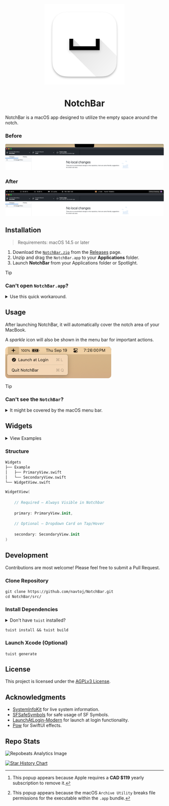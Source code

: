 <div align="center">
  <picture>
    <source media="(prefers-color-scheme: dark)" srcset="_assets/icon/dark.png" />
    <source media="(prefers-color-scheme: light)" srcset="_assets/icon/light.png" />
    <img alt="The NotchBar app icon." src="_assets/icon/light.png" height=256 />
  </picture>
  <h1>NotchBar</h1>
</div>

NotchBar is a macOS app designed to utilize the empty space around the notch.

### Before
<img src="_assets/intro/before.png" />

### After
<img src="_assets/intro/after.png" />

## Installation

> Requirements: macOS 14.5 or later

1. Download the [`NotchBar.zip`](https://github.com/navtoj/NotchBar/releases/download/0.0.3.2/NotchBar.zip) from the [Releases](https://github.com/navtoj/NotchBar/releases/latest) page.
2. Unzip and drag the `NotchBar.app` to your **Applications** folder.
3. Launch **NotchBar** from your Applications folder or Spotlight.

> [!TIP]
> ### Can't open `NotchBar.app`?
<details>
<summary>Use this quick workaround.</summary><br>

> |Step 1|Step 2|Step 3|
> |:-|:-|:-|
> |Click `Show in Finder`|_Right_ Click `NotchBar.app` → Click `Open`|Again, Click `Open`|
> |<img width="260" src="_assets/install/solution.1.0.png" alt="Solution 1.0">[^1]|<img width="440" src="_assets/install/solution.1.1.png" alt="Solution 1.1">|<img width="205" src="_assets/install/solution.1.2.png" alt="Solution 1.2">|
> #### If the `Show in Finder` button is not visible...
> <img src="_assets/install/solution.2.0.png" alt="Solution 2.0">[^2]
>
> |Step 0|
> |:-|
> |Open `Terminal` → Run `chmod +x /Applications/NotchBar.app/Contents/MacOS/NotchBar`|
> |<img width="2091.737704918" src="_assets/install/solution.2.1.png" alt="Solution 2.1">|

[^1]: This popup appears because Apple requires a **CAD $119** yearly subscription to remove it.
[^2]: This popup appears because the macOS `Archive Utility` breaks file permissions for the executable within the `.app` bundle.
</details>

## Usage

After launching NotchBar, it will automatically cover the notch area of your MacBook.

A _sparkle_ icon will also be shown in the menu bar for important actions.

<img src="_assets/usage/menuBarItem.png" />

> [!TIP]
> ### Can't see the `NotchBar`?
<details>
<summary>It might be covered by the macOS menu bar.</summary><br>

> **Option 1 —** Set **`Automatically hide and show the menu bar`** option to **`Always`**
> <img alt="Menu Bar Setting" src="_assets/usage/settingsMenuBar.png">
> <br>**Option 2 —** Set **`Displays have separate Spaces`** option to **`Off`**
> <img alt="Spaces Setting" src="_assets/usage/settingsSpaces.png">
</details>

## Widgets

<details>
	<summary>View Examples</summary><br>
<table>
  <tr></tr>
  <tr><th colspan="5" align="left">📊 System Monitor</th></tr>
  <tr><td colspan="5"><img src="_assets/widgets/systemMonitor.png" /></td></tr>
  <tr>
    <td>CPU</td>
    <td>Memory</td>
    <td>Storage</td>
    <td>Battery</td>
    <td>Network</td>
  </tr>
</table>
<table>
  <tr></tr>
  <tr><th colspan="3" align="left">🎵 Media Playback</th></tr>
  <tr><td colspan="3"><img src="_assets/widgets/mediaPlayback.png" /></td></tr>
  <tr>
    <td>Artwork</td>
    <td>Artist</td>
    <td>Track</td>
  </tr>
  <tr><td colspan="3"><img src="_assets/widgets/mediaPlaybackCard.png" /></td></tr>
  <tr><td colspan="3">Dropdown Details Card w/ Controls</tr>
</table>
<table>
  <tr></tr>
  <tr><th colspan="2" align="left">📱 Active App</th></tr>
  <tr><td colspan="2"><img src="_assets/widgets/activeApp.png" /></td></tr>
  <tr>
    <td>Name</td>
    <td>Icon</td>
  </tr>
</table>
<table>
  <tr></tr>
  <tr><th>✨</th><th>more coming soon...</th></tr>
</table>
</details>

### Structure

```
Widgets
├── Example
│   ├── PrimaryView.swift
│   └── SecondaryView.swift
└── WidgetView.swift
```

```swift
WidgetView(

    // Required – Always Visible in Notchbar

    primary: PrimaryView.init,

    // Optional – Dropdown Card on Tap/Hover

    secondary: SecondaryView.init
)
```

## Development

Contributions are most welcome! Please feel free to submit a Pull Request.

### Clone Repository

```shell
git clone https://github.com/navtoj/NotchBar.git
cd NotchBar/src/
```

### Install Dependencies

<details>
<summary>Don't have <code>tuist</code> installed?</summary>

#### Install [Tuist](https://github.com/tuist/tuist)

```shell
brew tap tuist/tuist
brew install --formula tuist
```
</details>

```shell
tuist install && tuist build
```

### Launch Xcode (Optional)

```shell
tuist generate
```

## License

This project is licensed under the [AGPLv3 License](LICENSE).

## Acknowledgments

- [SystemInfoKit](https://github.com/Kyome22/SystemInfoKit) for live system information.
- [SFSafeSymbols](https://github.com/SFSafeSymbols/SFSafeSymbols) for safe usage of SF Symbols.
- [LaunchAtLogin-Modern](https://github.com/sindresorhus/LaunchAtLogin-Modern) for launch at login functionality.
- [Pow](https://github.com/EmergeTools/Pow) for SwiftUI effects.

## Repo Stats

![Repobeats Analytics Image](https://repobeats.axiom.co/api/embed/1347103aebc5b2acfeec016a3534b3dc061e423d.svg)

<a href="https://star-history.com/#navtoj/notchbar&Timeline">
 <picture>
   <source media="(prefers-color-scheme: dark)" srcset="https://api.star-history.com/svg?repos=navtoj/notchbar&type=Timeline&secret=Z2hwX1poNFZITGxGY1hYeWE4N0Y5RnhpRDNVM0lMemh6MjRZZEFNZg==&theme=dark" />
   <source media="(prefers-color-scheme: light)" srcset="https://api.star-history.com/svg?repos=navtoj/notchbar&type=Timeline&secret=Z2hwX1poNFZITGxGY1hYeWE4N0Y5RnhpRDNVM0lMemh6MjRZZEFNZg==" />
   <img alt="Star History Chart" src="https://api.star-history.com/svg?repos=navtoj/notchbar&type=Timeline&secret=Z2hwX1poNFZITGxGY1hYeWE4N0Y5RnhpRDNVM0lMemh6MjRZZEFNZg==" />
 </picture>
</a>
